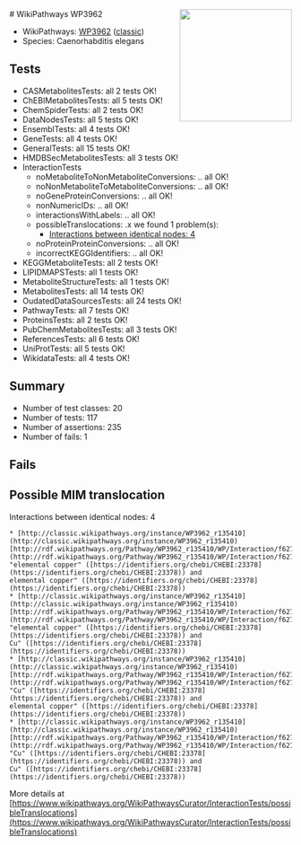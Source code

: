 <img style="float: right; width: 200px" src="https://upload.wikimedia.org/wikipedia/commons/thumb/8/83/Wplogo_with_text_500.png/640px-Wplogo_with_text_500.png" />
# WikiPathways WP3962

* WikiPathways: [WP3962](https://wikipathways.org/pathways/WP3962) ([classic](https://classic.wikipathways.org/instance/WP3962))
* Species: Caenorhabditis elegans
## Tests
* CASMetabolitesTests: all 2 tests OK!
* ChEBIMetabolitesTests: all 5 tests OK!
* ChemSpiderTests: all 2 tests OK!
* DataNodesTests: all 5 tests OK!
* EnsemblTests: all 4 tests OK!
* GeneTests: all 4 tests OK!
* GeneralTests: all 15 tests OK!
* HMDBSecMetabolitesTests: all 3 tests OK!
* InteractionTests
    * noMetaboliteToNonMetaboliteConversions: .. all OK!
    * noNonMetaboliteToMetaboliteConversions: .. all OK!
    * noGeneProteinConversions: .. all OK!
    * nonNumericIDs: .. all OK!
    * interactionsWithLabels: .. all OK!
    * possibleTranslocations: .x we found 1 problem(s):
        * [Interactions between identical nodes: 4](#1c118209)
    * noProteinProteinConversions: .. all OK!
    * incorrectKEGGIdentifiers: .. all OK!
* KEGGMetaboliteTests: all 2 tests OK!
* LIPIDMAPSTests: all 1 tests OK!
* MetaboliteStructureTests: all 1 tests OK!
* MetabolitesTests: all 14 tests OK!
* OudatedDataSourcesTests: all 24 tests OK!
* PathwayTests: all 7 tests OK!
* ProteinsTests: all 2 tests OK!
* PubChemMetabolitesTests: all 3 tests OK!
* ReferencesTests: all 6 tests OK!
* UniProtTests: all 5 tests OK!
* WikidataTests: all 4 tests OK!


## Summary

* Number of test classes: 20
* Number of tests: 117
* Number of assertions: 235
* Number of fails: 1

## Fails

<a name="1c118209" />

## Possible MIM translocation

Interactions between identical nodes: 4
```
* [http://classic.wikipathways.org/instance/WP3962_r135410](http://classic.wikipathways.org/instance/WP3962_r135410) [http://rdf.wikipathways.org/Pathway/WP3962_r135410/WP/Interaction/f6272](http://rdf.wikipathways.org/Pathway/WP3962_r135410/WP/Interaction/f6272) "elemental copper" ([https://identifiers.org/chebi/CHEBI:23378](https://identifiers.org/chebi/CHEBI:23378)) and 
elemental copper" ([https://identifiers.org/chebi/CHEBI:23378](https://identifiers.org/chebi/CHEBI:23378))
* [http://classic.wikipathways.org/instance/WP3962_r135410](http://classic.wikipathways.org/instance/WP3962_r135410) [http://rdf.wikipathways.org/Pathway/WP3962_r135410/WP/Interaction/f6272](http://rdf.wikipathways.org/Pathway/WP3962_r135410/WP/Interaction/f6272) "elemental copper" ([https://identifiers.org/chebi/CHEBI:23378](https://identifiers.org/chebi/CHEBI:23378)) and 
Cu" ([https://identifiers.org/chebi/CHEBI:23378](https://identifiers.org/chebi/CHEBI:23378))
* [http://classic.wikipathways.org/instance/WP3962_r135410](http://classic.wikipathways.org/instance/WP3962_r135410) [http://rdf.wikipathways.org/Pathway/WP3962_r135410/WP/Interaction/f6272](http://rdf.wikipathways.org/Pathway/WP3962_r135410/WP/Interaction/f6272) "Cu" ([https://identifiers.org/chebi/CHEBI:23378](https://identifiers.org/chebi/CHEBI:23378)) and 
elemental copper" ([https://identifiers.org/chebi/CHEBI:23378](https://identifiers.org/chebi/CHEBI:23378))
* [http://classic.wikipathways.org/instance/WP3962_r135410](http://classic.wikipathways.org/instance/WP3962_r135410) [http://rdf.wikipathways.org/Pathway/WP3962_r135410/WP/Interaction/f6272](http://rdf.wikipathways.org/Pathway/WP3962_r135410/WP/Interaction/f6272) "Cu" ([https://identifiers.org/chebi/CHEBI:23378](https://identifiers.org/chebi/CHEBI:23378)) and 
Cu" ([https://identifiers.org/chebi/CHEBI:23378](https://identifiers.org/chebi/CHEBI:23378))
```

More details at [https://www.wikipathways.org/WikiPathwaysCurator/InteractionTests/possibleTranslocations](https://www.wikipathways.org/WikiPathwaysCurator/InteractionTests/possibleTranslocations)

